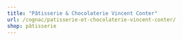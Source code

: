 ```yaml
---
title: "Pâtisserie & Chocolaterie Vincent Conter"
url: /cognac/patisserie-et-chocolaterie-vincent-conter/
shop: pâtisserie
---
```


